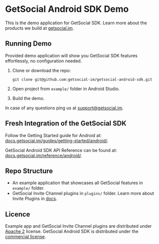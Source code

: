 # GetSocial Android SDK Demo

This is the demo application for GetSocial SDK. Learn more about the products we build at [getsocial.im](http://getsocial.im).

## Running Demo

Provided demo application will show you GetSocial SDK features effortlessly, no configuration needed.
  
1. Clone or download the repo:

       git clone git@github.com:getsocial-im/getsocial-android-sdk.git
       
1. Open project from `example/` folder in Android Studio.
1. Build the demo.

In case of any questions ping us at [support@getsocial.im](mailto:support@getsocial.im).


## Fresh Integration of the GetSocial SDK 

Follow the Getting Started guide for Android at: [docs.getsocial.im/guides/getting-started/android/](http://docs.getsocial.im/guides/getting-started/android/).

GetSocial Android SDK API Reference can be found at: [docs.getsocial.im/reference/android/](http://docs.getsocial.im/reference/android/).

## Repo Structure

- An example application that showcases all GetSocial features in `example/` folder.
- GetSocial Invite Channel plugins in `plugins/` folder. Learn more about Invite Plugins in [docs](http://docs.getsocial.im/guides/smart-invites/android/essential-setup/#setup-invite-channels).


## Licence

Example app and GetSocial Invite Channel plugins are distributed under [Apache 2](https://choosealicense.com/licenses/apache-2.0/) license. GetSocial Android SDK is distributed under the [commercial license](https://www.getsocial.im/legal/).